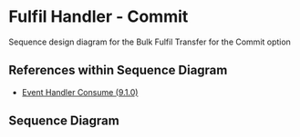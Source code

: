 # Fulfil Handler - Commit

Sequence design diagram for the Bulk Fulfil Transfer for the Commit option

## References within Sequence Diagram

* [Event Handler Consume \(9.1.0\)](../../../central-event-processor/9.1.0-event-handler-placeholder.md)

## Sequence Diagram

